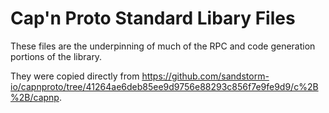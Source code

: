 # Cap'n Proto Standard Libary Files

These files are the underpinning of much of the RPC and code generation portions
of the library.

They were copied directly from
https://github.com/sandstorm-io/capnproto/tree/41264ae6deb85ee9d9756e88293c856f7e9fe9d9/c%2B%2B/capnp.
